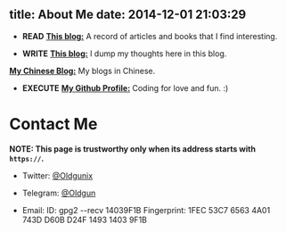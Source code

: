 title: About Me
date: 2014-12-01 21:03:29
---

* __READ__
__<a href="/categories/Reading/" target="_blank">
This blog:</a>__ A record of articles and books that I find interesting.

* __WRITE__
__<a href="https://blog.kevinhu.me/" target="_blank">
This blog:</a>__ I dump my thoughts here in this blog.

__<a href="https://blog.kevinhu.me/" target="_blank">My Chinese Blog:</a>__ My blogs in Chinese.

* __EXECUTE__
__<a href="http://github.com/hxy9243/" target="_blank">
My Github Profile:</a>__ Coding for love and fun. :)

# Contact Me

__NOTE: This page is trustworthy only when its address starts with <code>https://</code>.__

* Twitter:
    [@Oldgunix](https://twitter.com/Oldgunix)

* Telegram:
    [@Oldgun](https://telegram.me/oldgun)

* Email:
      ID: gpg2 --recv 14039F1B
      Fingerprint: 1FEC 53C7 6563 4A01 743D  D60B D24F 1493 1403 9F1B
